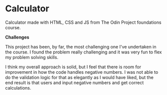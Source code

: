 # Calculator
Calculator made with HTML, CSS and JS from The Odin Project foundations course.

**Challenges**

This project has been, by far, the most challenging one I've undertaken in the course. I found the problem really challenging and it was very fun to flex my problem solving skills.

I think my overall approach is solid, but I feel that there is room for improvement in how the code handles negative numbers. I was not able to do the validation logic for that as elegantly as I would have liked, but the end result is that users and input negative numbers and get correct calculations.
